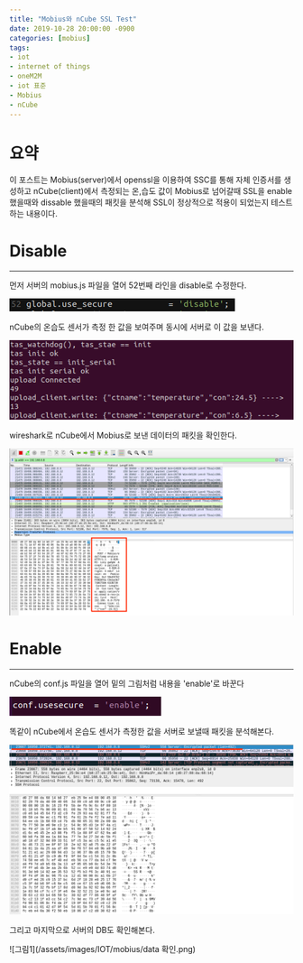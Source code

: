 ```yaml
---
title: "Mobius와 nCube SSL Test"
date: 2019-10-28 20:00:00 -0900
categories: [mobius]
tags: 
- iot
- internet of things
- oneM2M
- iot 표준
- Mobius
- nCube
---
```


# 요약
이 포스트는 Mobius(server)에서 openssl을 이용하여 SSC를 통해 자체 인증서를 생성하고 nCube(client)에서 측정되는 온,습도 값이 Mobius로 넘어갈때 SSL을 enable 했을때와 dissable 했을때의 패킷을 분석해 SSL이 정상적으로 적용이 되었는지 테스트하는 내용이다.<br>



# Disable

---

먼저 서버의 mobius.js 파일을 열어 52번째 라인을 disable로 수정한다.

![그림1](/assets/images/IOT/mobius/[disable]mobius2.png)



nCube의 온습도 센서가 측정 한 값을 보여주며 동시에 서버로 이 값을 보낸다.

![그림1](/assets/images/IOT/mobius/tas.png)


wireshark로 nCube에서 Mobius로 보낸 데이터의 패킷을 확인한다.

![그림1](/assets/images/IOT/mobius/[disable]nCube-_Mobius.png)



# Enable

---

nCube의 conf.js 파일을 열어 밑의 그림처럼 내용을 'enable'로 바꾼다

![그림1](/assets/images/IOT/mobius/nCube_enable.png)

똑같이 nCube에서 온습도 센서가 측정한 값을 서버로 보낼때 패킷을 분석해본다.

![그림1](/assets/images/IOT/mobius/[enable]nCube-Mobus1.png)

그리고 마지막으로 서버의 DB도 확인해본다.

![그림1](/assets/images/IOT/mobius/data 확인.png)





